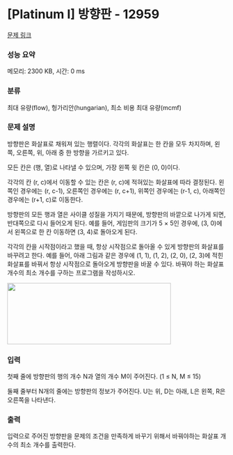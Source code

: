 # [Platinum I] 방향판 - 12959 

[문제 링크](https://www.acmicpc.net/problem/12959) 

### 성능 요약

메모리: 2300 KB, 시간: 0 ms

### 분류

최대 유량(flow), 헝가리안(hungarian), 최소 비용 최대 유량(mcmf)

### 문제 설명

<p>방향판은 화살표로 채워져 있는 행렬이다. 각각의 화살표는 한 칸을 모두 차지하며, 왼쪽, 오른쪽, 위, 아래 중 한 방향을 가르키고 있다.</p>

<p>모든 칸은 (행, 열)로 나타낼 수 있으며, 가장 왼쪽 윗 칸은 (0, 0)이다.</p>

<p>각각의 칸 (r, c)에서 이동할 수 있는 칸은 (r, c)에 적혀있는 화살표에 따라 결정된다. 왼쪽인 경우에는 (r, c-1), 오른쪽인 경우에는 (r, c+1), 위쪽인 경우에는 (r-1, c), 아래쪽인 경우에는 (r+1, c)로 이동한다.</p>

<p>방향판의 모든 행과 열은 사이클 성질을 가지기 때문에, 방향판의 바깥으로 나가게 되면, 반대쪽으로 다시 들어오게 된다. 예를 들어, 게임판의 크기가 5 × 5인 경우에, (3, 0)에서 왼쪽으로 한 칸 이동하면 (3, 4)로 돌아오게 된다.</p>

<p>각각의 칸을 시작점이라고 했을 때, 항상 시작점으로 돌아올 수 있게 방향판의 화살표를 바꾸려고 한다. 예를 들어, 아래 그림과 같은 경우에 (1, 1), (1, 2), (2, 0), (2, 3)에 적힌 화살표를 바꿔서 항상 시작점으로 돌아오게 방향판을 바꿀 수 있다. 바꿔야 하는 화살표 개수의 최소 개수를 구하는 프로그램을 작성하시오.</p>

<p><img alt="" src="https://onlinejudgeimages.s3-ap-northeast-1.amazonaws.com/problem/12959/1.png" style="height:141px; width:376px"></p>

### 입력 

 <p>첫째 줄에 방향판의 행의 개수 N과 열의 개수 M이 주어진다. (1 ≤ N, M ≤ 15)</p>

<p>둘째 줄부터 N개의 줄에는 방향판의 정보가 주어진다. U는 위, D는 아래, L은 왼쪽, R은 오른쪽을 나타낸다.</p>

### 출력 

 <p>입력으로 주어진 방향판을 문제의 조건을 만족하게 바꾸기 위해서 바꿔야하는 화살표 개수의 최소 개수를 출력한다.</p>

